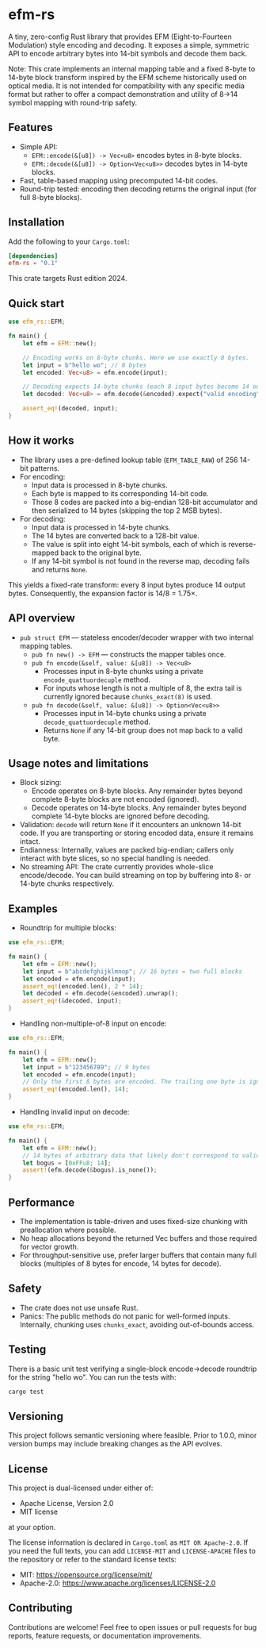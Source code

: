 # efm-rs

A tiny, zero-config Rust library that provides EFM (Eight-to-Fourteen Modulation) style encoding and decoding. It exposes a simple, symmetric API to encode arbitrary bytes into 14-bit symbols and decode them back.

Note: This crate implements an internal mapping table and a fixed 8-byte to 14-byte block transform inspired by the EFM scheme historically used on optical media. It is not intended for compatibility with any specific media format but rather to offer a compact demonstration and utility of 8→14 symbol mapping with round-trip safety.


## Features

- Simple API:
  - `EFM::encode(&[u8]) -> Vec<u8>` encodes bytes in 8-byte blocks.
  - `EFM::decode(&[u8]) -> Option<Vec<u8>>` decodes bytes in 14-byte blocks.
- Fast, table-based mapping using precomputed 14-bit codes.
- Round-trip tested: encoding then decoding returns the original input (for full 8-byte blocks).


## Installation

Add the following to your `Cargo.toml`:

```toml
[dependencies]
efm-rs = "0.1"
```

This crate targets Rust edition 2024.


## Quick start

```rust
use efm_rs::EFM;

fn main() {
    let efm = EFM::new();

    // Encoding works on 8-byte chunks. Here we use exactly 8 bytes.
    let input = b"hello wo"; // 8 bytes
    let encoded: Vec<u8> = efm.encode(input);

    // Decoding expects 14-byte chunks (each 8 input bytes become 14 output bytes)
    let decoded: Vec<u8> = efm.decode(&encoded).expect("valid encoding");

    assert_eq!(decoded, input);
}
```


## How it works

- The library uses a pre-defined lookup table (`EFM_TABLE_RAW`) of 256 14-bit patterns.
- For encoding:
  - Input data is processed in 8-byte chunks.
  - Each byte is mapped to its corresponding 14-bit code.
  - Those 8 codes are packed into a big-endian 128-bit accumulator and then serialized to 14 bytes (skipping the top 2 MSB bytes).
- For decoding:
  - Input data is processed in 14-byte chunks.
  - The 14 bytes are converted back to a 128-bit value.
  - The value is split into eight 14-bit symbols, each of which is reverse-mapped back to the original byte.
  - If any 14-bit symbol is not found in the reverse map, decoding fails and returns `None`.

This yields a fixed-rate transform: every 8 input bytes produce 14 output bytes. Consequently, the expansion factor is 14/8 = 1.75×.


## API overview

- `pub struct EFM` — stateless encoder/decoder wrapper with two internal mapping tables.
  - `pub fn new() -> EFM` — constructs the mapper tables once.
  - `pub fn encode(&self, value: &[u8]) -> Vec<u8>`
    - Processes input in 8-byte chunks using a private `encode_quattuordecuple` method.
    - For inputs whose length is not a multiple of 8, the extra tail is currently ignored because `chunks_exact(8)` is used.
  - `pub fn decode(&self, value: &[u8]) -> Option<Vec<u8>>`
    - Processes input in 14-byte chunks using a private `decode_quattuordecuple` method.
    - Returns `None` if any 14-bit group does not map back to a valid byte.


## Usage notes and limitations

- Block sizing:
  - Encode operates on 8-byte blocks. Any remainder bytes beyond complete 8-byte blocks are not encoded (ignored).
  - Decode operates on 14-byte blocks. Any remainder bytes beyond complete 14-byte blocks are ignored before decoding.
- Validation: `decode` will return `None` if it encounters an unknown 14-bit code. If you are transporting or storing encoded data, ensure it remains intact.
- Endianness: Internally, values are packed big-endian; callers only interact with byte slices, so no special handling is needed.
- No streaming API: The crate currently provides whole-slice encode/decode. You can build streaming on top by buffering into 8- or 14-byte chunks respectively.


## Examples

- Roundtrip for multiple blocks:

```rust
use efm_rs::EFM;

fn main() {
    let efm = EFM::new();
    let input = b"abcdefghijklmnop"; // 16 bytes = two full blocks
    let encoded = efm.encode(input);
    assert_eq!(encoded.len(), 2 * 14);
    let decoded = efm.decode(&encoded).unwrap();
    assert_eq!(&decoded, input);
}
```

- Handling non-multiple-of-8 input on encode:

```rust
use efm_rs::EFM;

fn main() {
    let efm = EFM::new();
    let input = b"123456789"; // 9 bytes
    let encoded = efm.encode(input);
    // Only the first 8 bytes are encoded. The trailing one byte is ignored.
    assert_eq!(encoded.len(), 14);
}
```

- Handling invalid input on decode:

```rust
use efm_rs::EFM;

fn main() {
    let efm = EFM::new();
    // 14 bytes of arbitrary data that likely don't correspond to valid codewords
    let bogus = [0xFFu8; 14];
    assert!(efm.decode(&bogus).is_none());
}
```


## Performance

- The implementation is table-driven and uses fixed-size chunking with preallocation where possible.
- No heap allocations beyond the returned Vec buffers and those required for vector growth.
- For throughput-sensitive use, prefer larger buffers that contain many full blocks (multiples of 8 bytes for encode, 14 bytes for decode).


## Safety

- The crate does not use unsafe Rust.
- Panics: The public methods do not panic for well-formed inputs. Internally, chunking uses `chunks_exact`, avoiding out-of-bounds access.


## Testing

There is a basic unit test verifying a single-block encode→decode roundtrip for the string "hello wo". You can run the tests with:

```bash
cargo test
```


## Versioning

This project follows semantic versioning where feasible. Prior to 1.0.0, minor version bumps may include breaking changes as the API evolves.


## License

This project is dual-licensed under either of:
- Apache License, Version 2.0
- MIT license

at your option.

The license information is declared in `Cargo.toml` as `MIT OR Apache-2.0`. If you need the full texts, you can add `LICENSE-MIT` and `LICENSE-APACHE` files to the repository or refer to the standard license texts:
- MIT: https://opensource.org/license/mit/
- Apache-2.0: https://www.apache.org/licenses/LICENSE-2.0


## Contributing

Contributions are welcome! Feel free to open issues or pull requests for bug reports, feature requests, or documentation improvements.
